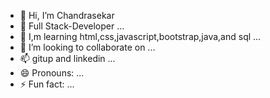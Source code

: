 - 👋 Hi, I’m Chandrasekar
- 👀 Full Stack-Developer ...
- 🌱 I,m learning html,css,javascript,bootstrap,java,and sql ...
- 💞️ I’m looking to collaborate on ...
- 📫 gitup and linkedin ...
- 😄 Pronouns: ...
- ⚡ Fun fact: ...

<!---
JC15011999/JC15011999 is a ✨ special ✨ repository because its `README.md` (this file) appears on your GitHub profile.
You can click the Preview link to take a look at your changes.
--->
